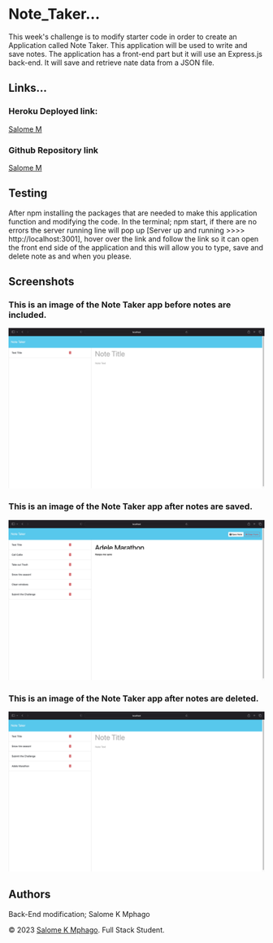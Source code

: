 # Note_Taker...
This week's challenge is to modify starter code in order to create an Application called Note Taker. This application will be used to write and save notes. The application has a front-end part but it will use an Express.js back-end. It will save and retrieve nate data from a JSON file.

## Links...
### Heroku Deployed link:
[Salome M]()
### Github Repository link
[Salome M](https://github.com/Saiishago/Note_Taker...)

## Testing
After npm installing the packages that are needed to make this application function and modifying the code. In the terminal; npm start, if there are no errors the server running line will pop up [Server up and running >>>> http://localhost:3001], hover over the link and follow the link so it can open the front end side of the application and this will allow you to type, save and delete note as and when you please.

## Screenshots
### This is an image of the Note Taker app before notes are included.
![Before any notes are saved](public/assets/images/Before.png)

### This is an image of the Note Taker app after notes are saved.
![After a few notes are typed and saved](<public/assets/images/After:saved notes.png>)

### This is an image of the Note Taker app after notes are deleted.
![After a few saved notes are deleted](<public/assets/images/Deleted notes.png>)

## Authors
Back-End modification; Salome K Mphago

© 2023 [Salome K Mphago](https://github.com/Saiishago). Full Stack Student.
